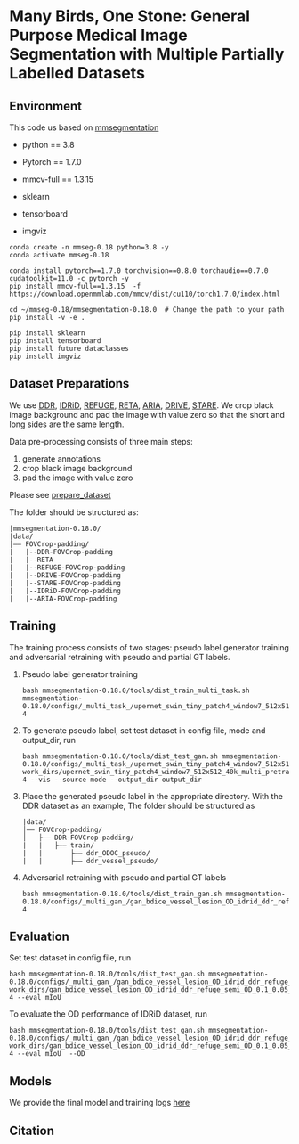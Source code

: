 # Many Birds, One Stone: General Purpose Medical Image Segmentation with Multiple Partially Labelled Datasets  

## Environment

This code us based on [mmsegmentation](https://github.com/open-mmlab/mmsegmentation/)

* python == 3.8

* Pytorch == 1.7.0

* mmcv-full == 1.3.15

* sklearn

* tensorboard

* imgviz

```shell
conda create -n mmseg-0.18 python=3.8 -y
conda activate mmseg-0.18

conda install pytorch==1.7.0 torchvision==0.8.0 torchaudio==0.7.0 cudatoolkit=11.0 -c pytorch -y
pip install mmcv-full==1.3.15  -f https://download.openmmlab.com/mmcv/dist/cu110/torch1.7.0/index.html 

cd ~/mmseg-0.18/mmsegmentation-0.18.0  # Change the path to your path
pip install -v -e .  

pip install sklearn 
pip install tensorboard 
pip install future dataclasses
pip install imgviz
```



## Dataset Preparations

We use [DDR](https://github.com/nkicsl/DDR-dataset), [IDRiD](https://ieee-dataport.org/open-access/indian-diabetic-retinopathy-image-dataset-idrid), [REFUGE](https://refuge.grand-challenge.org/), [RETA](https://reta-benchmark.org/), [ARIA](http://www.damianjjfarnell.com/?page_id=276), [DRIVE](https://drive.grand-challenge.org/), [STARE](http://cecas.clemson.edu/~ahoover/stare/). We crop black image background and pad the image with value zero so that the short and long sides are the same length. 

Data pre-processing consists of three main steps:

1. generate annotations
2. crop black image background
3. pad the image with value zero

Please see [prepare_dataset](prepare_dataset)

 The folder should be structured as:

```none
|mmsegmentation-0.18.0/
|data/
│—— FOVCrop-padding/  
|	|--DDR-FOVCrop-padding
|	|--RETA
|	|--REFUGE-FOVCrop-padding
|	|--DRIVE-FOVCrop-padding
|	|--STARE-FOVCrop-padding
|	|--IDRiD-FOVCrop-padding
|	|--ARIA-FOVCrop-padding
```

## Training

The training process consists of two stages: pseudo label generator training and adversarial retraining with pseudo and partial GT labels. 

1. Pseudo label generator training

   ```shell
   bash mmsegmentation-0.18.0/tools/dist_train_multi_task.sh mmsegmentation-0.18.0/configs/_multi_task_/upernet_swin_tiny_patch4_window7_512x512_40k_multi_pretrain_224x224_1K_group_idrid_ddr_refuge.py 4
   ```

2. To generate pseudo label, set test dataset in config file, mode and output_dir, run

   ```shell
   bash mmsegmentation-0.18.0/tools/dist_test_gan.sh mmsegmentation-0.18.0/configs/_multi_task_/upernet_swin_tiny_patch4_window7_512x512_40k_multi_pretrain_224x224_1K_group_idrid_ddr_refuge.py work_dirs/upernet_swin_tiny_patch4_window7_512x512_40k_multi_pretrain_224x224_1K_group_idrid_ddr_refuge/iter_60000.pth 4 --vis --source mode --output_dir output_dir
   ```

3. Place the generated pseudo label in the appropriate directory. With the DDR dataset as an example,  The folder should be structured as

   ```none
   |data/
   │—— FOVCrop-padding/
   │   ├—— DDR-FOVCrop-padding/  
   |   |   ├—— train/
   |   |       ├—— ddr_ODOC_pseudo/
   |   |       ├—— ddr_vessel_pseudo/
   ```

4. Adversarial retraining with pseudo and partial GT labels

   ```shell
   bash mmsegmentation-0.18.0/tools/dist_train_gan.sh mmsegmentation-0.18.0/configs/_multi_gan_/gan_bdice_vessel_lesion_OD_idrid_ddr_refuge_semi_OD_0.1_0.05_60k_128_group_window_size16.py 4
   ```

## Evaluation

Set test dataset in config file, run

```shell
bash mmsegmentation-0.18.0/tools/dist_test_gan.sh mmsegmentation-0.18.0/configs/_multi_gan_/gan_bdice_vessel_lesion_OD_idrid_ddr_refuge_semi_OD_0.1_0.05_60k_128_group_window_size16.py work_dirs/gan_bdice_vessel_lesion_OD_idrid_ddr_refuge_semi_OD_0.1_0.05_60k_128_group_window_size16/ckpt/iter_60000.pth 4 --eval mIoU 
```

To evaluate the OD performance of IDRiD dataset, run

```shell
bash mmsegmentation-0.18.0/tools/dist_test_gan.sh mmsegmentation-0.18.0/configs/_multi_gan_/gan_bdice_vessel_lesion_OD_idrid_ddr_refuge_semi_OD_0.1_0.05_60k_128_group_window_size16.py work_dirs/gan_bdice_vessel_lesion_OD_idrid_ddr_refuge_semi_OD_0.1_0.05_60k_128_group_window_size16/ckpt/iter_60000.pth 4 --eval mIoU  --OD
```

## Models

We provide the final model and training logs [here](https://pan.baidu.com/s/1g7wKibZQd9y5XsKPGHhE1w?pwd=or7n)

## Citation

